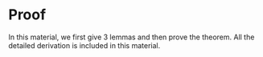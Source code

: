 # Proof
In this material, we first give 3 lemmas and then prove the theorem.
All the detailed derivation is included in this material.
